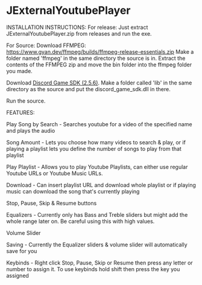 # JExternalYoutubePlayer

INSTALLATION INSTRUCTIONS:
For release: 
Just extract JExternalYoutubePlayer.zip from releases and run the exe.

For Source:
Download FFMPEG: https://www.gyan.dev/ffmpeg/builds/ffmpeg-release-essentials.zip
Make a folder named 'ffmpeg' in the same directory the source is in.
Extract the contents of the FFMPEG zip and move the bin folder into the ffmpeg folder you made.

Download [Discord Game SDK (2.5.6)](https://dl-game-sdk.discordapp.net/2.5.6/discord_game_sdk.zip).
Make a folder called 'lib' in the same directory as the source and put the discord_game_sdk.dll in there.

Run the source.

FEATURES:

Play Song by Search - Searches youtube for a video of the specified name and plays the audio

Song Amount - Lets you choose how many videos to search & play, or if playing a playlist lets you define the number of songs to play from that playlist

Play Playlist - Allows you to play Youtube Playlists, can either use regular Youtube URLs or Youtube Music URLs.

Download - Can insert playlist URL and download whole playlist or if playing music can download the song that's currently playing

Stop, Pause, Skip & Resume buttons

Equalizers - Currently only has Bass and Treble sliders but might add the whole range later on. Be careful using this with high values.

Volume Slider

Saving - Currently the Equalizer sliders & volume slider will automatically save for you

Keybinds - Right click Stop, Pause, Skip or Resume then press any letter or number to assign it. To use keybinds hold shift then press the key you assigned
